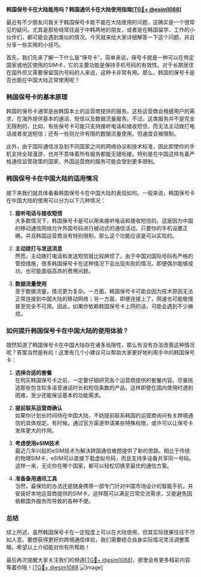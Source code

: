 **韩国保号卡在大陆能用吗？韩国通讯卡在大陆使用指南[[TG💪+ @esim1088](https://t.me/s/esim1088)]**

最近有不少朋友问我关于韩国保号卡能不能在大陆使用的问题，这确实是一个很常见的疑问。尤其是那些经常往返于中韩两地的朋友，或者是在韩国留学、工作的小伙伴们，都可能会遇到类似的情况。今天就来给大家详细解答一下这个问题，并且分享一些实用的小技巧。

首先，我们先来了解一下什么是“保号卡”。简单来说，保号卡就是一种可以在特定国家或地区使用的SIM卡，它的主要功能是保持手机号码的有效性。对于长期居住在国外但又需要保留国内号码的人来说，这种卡非常有用。那么，韩国的保号卡是否也能在中国大陆正常使用呢？

### 韩国保号卡的基本原理

韩国的保号卡通常是由韩国本土的运营商提供的服务。这些运营商会根据用户的需求，在海外提供基本的通话、短信以及数据流量服务。不过，这类服务并不是完全无限制的。比如，有些保号卡可能只支持接听电话和接收短信，而无法主动拨打电话或者发送短信；还有一些则允许有限的数据流量使用，但速度会被限制。

此外，由于国际通信涉及到不同国家之间的网络协议和技术标准，因此即使你的手机支持全球漫游，也并不意味着所有服务都能无缝衔接。特别是在中国这样有着严格通信监管政策的国家，外国运营商的服务可能会受到更多限制。

### 韩国保号卡在中国大陆的适用情况

接下来我们就具体看看韩国保号卡在中国大陆的表现如何。一般来说，韩国保号卡在中国大陆的使用可以分为以下几种情况：

1. **接听电话与接收短信**  
   大多数情况下，韩国保号卡是可以用来接听电话和接收短信的。这是因为中国的移动通信网络允许外国号码进行被动式的通信活动。只要你的手机设置正确，并且韩国运营商没有特别限制，那么这个功能应该是可以实现的。

2. **主动拨打与发送消息**  
   然而，主动拨打电话和发送短信就比较麻烦了。由于中国对国际号码有严格的管控措施，很多韩国保号卡在这种情况下会出现失败的情况。即便偶尔能够成功，也可能面临高昂的费用问题。

3. **数据流量使用**  
   至于数据流量，情况更为复杂。一方面，韩国保号卡可能会因为技术原因无法正常连接到中国大陆的移动网络；另一方面，即便连接上了，网速也可能极慢甚至完全不可用。因此，如果你依赖韩国保号卡上网的话，可能会遇到不少麻烦。

### 如何提升韩国保号卡在中国大陆的使用体验？

既然知道了韩国保号卡在中国大陆存在诸多局限性，那么有没有办法改善这种情况呢？答案当然是有的！这里有几个小建议可以帮助大家更好地利用手中的韩国保号卡：

1. **选择合适的套餐**  
   在购买韩国保号卡之前，一定要仔细研究各个运营商提供的套餐内容。尽量挑选那些包含较多语音通话时长和短信条数的产品，这样即使在国内使用时遇到困难，至少还能保证基本的功能需求。

2. **提前联系运营商确认**  
   如果你计划长时间待在中国大陆，不妨提前联系韩国的运营商询问有关跨境通信的具体规定。有时候，通过官方渠道申请某些特殊权限，或许可以让保号卡发挥更大的作用。

3. **考虑使用eSIM技术**  
   最近几年兴起的eSIM技术为解决跨国通信难题提供了新的思路。相比于传统的物理SIM卡，eSIM可以直接下载虚拟号码，而且支持多设备共享同一号码。这样一来，无论你在哪个国家，都可以轻松切换至最优的通信方案。

4. **准备备用通讯工具**  
   当然，最保险的办法还是随身携带一部专门针对中国市场设计的智能手机，并安装好本地运营商提供的SIM卡。这样既可以满足日常交流需求，又能避免因依赖国外服务而导致的各种不便。

### 总结

综上所述，虽然韩国保号卡在一定程度上可以在大陆使用，但其实际效果往往不尽如人意。要想获得更好的跨境通信体验，我们需要结合自身实际情况灵活调整策略。希望以上介绍能对你有所帮助！

最后再次提醒大家关注我们的频道[[TG💪+ @esim1088](https://t.me/s/esim1088)]，那里会有更多精彩内容等着你哦！[[TG💪+ @esim1088](https://t.me/s/esim1088) ![Image](https://i.postimg.cc/4NQfJmqS/Snipaste-2025-05-13-00-14-12.png)]